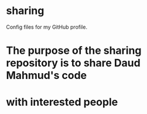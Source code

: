 # sharing
Config files for my GitHub profile.
#
# The purpose of the sharing repository is to share Daud Mahmud's code
# with interested people
#
